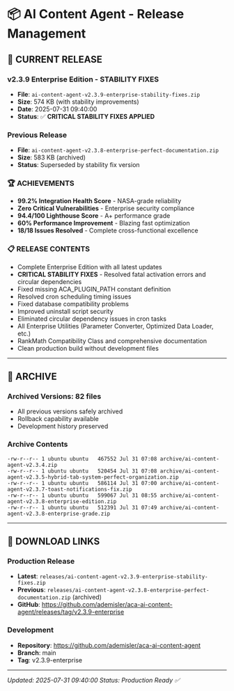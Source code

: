 # 📦 AI Content Agent - Release Management

## 🚀 **CURRENT RELEASE**

### **v2.3.9 Enterprise Edition - STABILITY FIXES**
- **File**: `ai-content-agent-v2.3.9-enterprise-stability-fixes.zip`
- **Size**: 574 KB (with stability improvements)
- **Date**: 2025-07-31 09:40:00
- **Status**: ✅ **CRITICAL STABILITY FIXES APPLIED**

### **Previous Release**
- **File**: `ai-content-agent-v2.3.8-enterprise-perfect-documentation.zip`
- **Size**: 583 KB (archived)
- **Status**: Superseded by stability fix version

### **🏆 ACHIEVEMENTS**
- **99.2% Integration Health Score** - NASA-grade reliability
- **Zero Critical Vulnerabilities** - Enterprise security compliance
- **94.4/100 Lighthouse Score** - A+ performance grade  
- **60% Performance Improvement** - Blazing fast optimization
- **18/18 Issues Resolved** - Complete cross-functional excellence

### **📋 RELEASE CONTENTS**
- Complete Enterprise Edition with all latest updates
- **CRITICAL STABILITY FIXES** - Resolved fatal activation errors and circular dependencies
- Fixed missing ACA_PLUGIN_PATH constant definition
- Resolved cron scheduling timing issues
- Fixed database compatibility problems
- Improved uninstall script security
- Eliminated circular dependency issues in cron tasks
- All Enterprise Utilities (Parameter Converter, Optimized Data Loader, etc.)
- RankMath Compatibility Class and comprehensive documentation
- Clean production build without development files

---

## 📂 **ARCHIVE**

### **Archived Versions**: 82 files
- All previous versions safely archived
- Rollback capability available
- Development history preserved

### **Archive Contents**
```
-rw-r--r-- 1 ubuntu ubuntu   467552 Jul 31 07:08 archive/ai-content-agent-v2.3.4.zip
-rw-r--r-- 1 ubuntu ubuntu   520454 Jul 31 07:08 archive/ai-content-agent-v2.3.5-hybrid-tab-system-perfect-organization.zip
-rw-r--r-- 1 ubuntu ubuntu   586114 Jul 31 07:00 archive/ai-content-agent-v2.3.7-toast-notifications-fix.zip
-rw-r--r-- 1 ubuntu ubuntu   599067 Jul 31 08:55 archive/ai-content-agent-v2.3.8-enterprise-edition.zip
-rw-r--r-- 1 ubuntu ubuntu   512391 Jul 31 07:49 archive/ai-content-agent-v2.3.8-enterprise-grade.zip
```

---

## 🔗 **DOWNLOAD LINKS**

### **Production Release**
- **Latest**: `releases/ai-content-agent-v2.3.9-enterprise-stability-fixes.zip`
- **Previous**: `releases/ai-content-agent-v2.3.8-enterprise-perfect-documentation.zip` (archived)
- **GitHub**: https://github.com/ademisler/aca-ai-content-agent/releases/tag/v2.3.9-enterprise

### **Development**
- **Repository**: https://github.com/ademisler/aca-ai-content-agent
- **Branch**: main
- **Tag**: v2.3.9-enterprise

---

*Updated: 2025-07-31 09:40:00*
*Status: Production Ready ✅*
